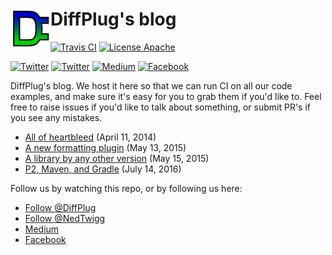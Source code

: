 # <img align="left" src="diffplug.png"> DiffPlug's blog

<!---freshmark shields
output = [
	link(image('Travis CI', 'https://travis-ci.org/diffplug/blog.svg?branch=master'), 'https://travis-ci.org/diffplug/blog'),
	link(shield('License Apache', 'license', 'Apache', 'brightgreen'), 'https://tldrlegal.com/license/apache-license-2.0-(apache-2.0)'),
	'',
	link(shield('Twitter', 'twitter', '@DiffPlug', 'blue'), 'https://twitter.com/DiffPlug'),
	link(shield('Twitter', 'twitter', '@NedTwigg', 'blue'), 'https://twitter.com/NedTwigg'),
	link(shield('Medium', 'medium', 'diffplug', 'blue'), 'https://medium.com/diffplug'),
	link(shield('Facebook', 'facebook', 'DiffPlug', 'blue'), 'https://www.facebook.com/DiffPlug')
	].join('\n');
-->
[![Travis CI](https://travis-ci.org/diffplug/blog.svg?branch=master)](https://travis-ci.org/diffplug/blog)
[![License Apache](https://img.shields.io/badge/license-Apache-brightgreen.svg)](https://tldrlegal.com/license/apache-license-2.0-(apache-2.0))

[![Twitter](https://img.shields.io/badge/twitter-%40DiffPlug-blue.svg)](https://twitter.com/DiffPlug)
[![Twitter](https://img.shields.io/badge/twitter-%40NedTwigg-blue.svg)](https://twitter.com/NedTwigg)
[![Medium](https://img.shields.io/badge/medium-diffplug-blue.svg)](https://medium.com/diffplug)
[![Facebook](https://img.shields.io/badge/facebook-DiffPlug-blue.svg)](https://www.facebook.com/DiffPlug)
<!---freshmark /shields -->

DiffPlug's blog.  We host it here so that we can run CI on all our code examples, and make sure it's easy for you to grab them if you'd like to.  Feel free to raise issues if you'd like to talk about something, or submit PR's if you see any mistakes.

<!---freshmark toc
var githubLink = function(title, date) {
	var year = date.substring(date.lastIndexOf(' ') + 1);
	var url = 'https://github.com/diffplug/blog/tree/master/' + year + '/' + title.toLowerCase().replace(/[, ]+/g, '-');
	return '* ' + link(title, url) + ' (' + date + ')';
};
output = [
	githubLink('All of heartbleed', 				'April 11, 2014'),
	githubLink('A new formatting plugin',			'May 13, 2015'),
	githubLink('A library by any other version',	'May 15, 2015'),
	githubLink('P2, Maven, and Gradle',	'July 14, 2016'),
	'', ''
	].join('\n');
-->
* [All of heartbleed](https://github.com/diffplug/blog/tree/master/2014/all-of-heartbleed) (April 11, 2014)
* [A new formatting plugin](https://github.com/diffplug/blog/tree/master/2015/a-new-formatting-plugin) (May 13, 2015)
* [A library by any other version](https://github.com/diffplug/blog/tree/master/2015/a-library-by-any-other-version) (May 15, 2015)
* [P2, Maven, and Gradle](https://github.com/diffplug/blog/tree/master/2016/p2-maven-and-gradle) (July 14, 2016)

<!---freshmark /toc -->

Follow us by watching this repo, or by following us here:

<!---freshmark follow
output = follow;
-->
* [Follow @DiffPlug](https://twitter.com/DiffPlug)
* [Follow @NedTwigg](https://twitter.com/NedTwigg)
* [Medium](https://medium.com/diffplug)
* [Facebook](https://www.facebook.com/DiffPlug)

<!---freshmark /follow -->
